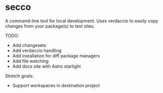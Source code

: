 # secco

A command-line tool for local development. Uses verdaccio to easily copy changes from your package(s) to test sites.

TODO:

- Add changesets
- Add verdaccio handling
- Add installation for diff package managers
- Add file watching
- Add docs site with Astro starlight

Stretch goals:

- Support workspaces in destination project
